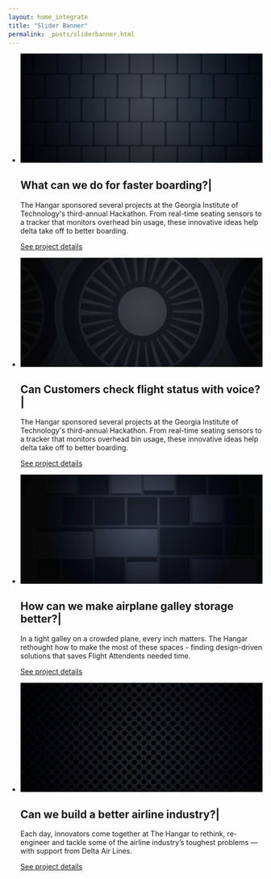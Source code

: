 ```yaml
---
layout: home_integrate
title: "Slider Banner"
permalink: _posts/sliderbanner.html
---
```


<section id="slider">
<div class="site-slider">
        <ul class="bxslider">
			<li>
                <img src="/img/slide1.jpg" alt="image loading..." class="img-responsive bannerimgoveraide" />
                <div class="container">
                    <div class="row">
                        <div class="col-md-12">
                            <div class="slider-caption">
                                <h2><span id="textdecorator">What can we do for faster boarding?<span class="blinking-cursor">|</span></span></h2>
                                <p class="color-white"> The Hangar sponsored several projects at the Georgia Institute of Technology's third-annual Hackathon. From real-time seating sensors to a tracker that monitors overhead bin usage, these innovative ideas help delta take off to better boarding.</p>
								<p class="color-white bodercolor"><a href="projects-details.html" class="bodercolor">See project details</a></p>
                            </div>
                        </div>
                    </div>
                </div>
            </li>
			<li>
                <img src="/img/slide2.jpg" alt="image loading..." class="img-responsive bannerimgoveraide" />
                <div class="container">
                    <div class="row">
                        <div class="col-md-12">
                            <div class="slider-caption">
                                <h2><span id="textdecorator">Can Customers check flight status with voice?<span class="blinking-cursor">|</span></span></h2>
                                <p class="color-white">The Hangar sponsored several projects at the Georgia Institute of Technology's third-annual Hackathon. From real-time seating sensors to a tracker that monitors overhead bin usage, these innovative ideas help delta take off to better boarding.</p>
								<p class="color-white bodercolor"><a href="projects-details.html" class="bodercolor">See project details</a></p>
                            </div>
                        </div>
                    </div>
                </div>
            </li>
			<li>
                <img src="/img/slide3.jpg" alt="image loading..." class="img-responsive bannerimgoveraide" />
                <div class="container">
                    <div class="row">
                        <div class="col-md-12">
                            <div class="slider-caption">
                                <h2><span id="textdecorator">How can we make airplane galley storage better?<span class="blinking-cursor">|</span></span></h2>
                                <p class="color-white">In a tight galley on a crowded plane, every inch matters. The Hangar rethought how to make the most of these spaces - finding design-driven solutions that saves Flight Attendents needed time.</p>
								<p class="color-white bodercolor"><a href="projects-details.html" class="bodercolor">See project details</a></p>
                            </div>
                        </div>
                    </div>
                </div>
            </li>
			<li>
                <img src="/img/slide4.jpg" alt="image loading..." class="img-responsive bannerimgoveraide" />
                <div class="container">
                    <div class="row">
                        <div class="col-md-12">
                            <div class="slider-caption">
                                <h2><span id="textdecorator">Can we build a better airline industry?<span class="blinking-cursor">|</span></span></h2>
                                <p class="color-white">Each day, innovators come together at The Hangar to rethink, re-engineer and tackle some of the airline industry’s toughest problems — with support from Delta Air Lines.</p>
								<p class="color-white bodercolor"><a href="projects-details.html" class="bodercolor">See project details</a></p>
                            </div>
                        </div>
                    </div>
                </div>
            </li>
        </ul> 
    </div> 
</section>
